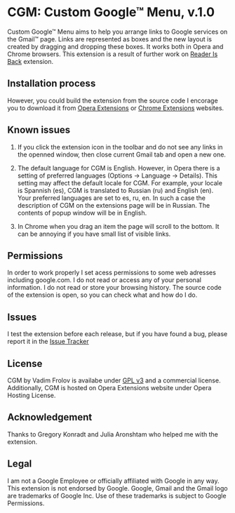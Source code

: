 ﻿# CGM: Custom Google™ Menu, v.1.0

Custom Google™ Menu aims to help you arrange links to Google services on the Gmail™ page. Links are represented as boxes and the new layout is created by dragging and dropping these boxes. It works both in Opera and Chrome browsers. This extension is a result of further work on [Reader Is Back](https://github.com/fralik/Reader-is-back) extension.

## Installation process

However, you could build the extension from the source code I encorage you to download it from [Opera Extensions]() or [Chrome Extensions]() websites.

## Known issues

1. If you click the extension icon in the toolbar and do not see any links in the openned window, then close current Gmail tab and open a new one.

2. The default language for CGM is English. However, in Opera there is a setting of preferred languages (Options -> Language -> Details). This setting may affect the default locale for CGM. For example, your locale is Spannish (es), CGM is translated to Russian (ru) and English (en). Your preferred languages are set to es, ru, en. In such a case the description of CGM on the extensions page will be in Russian. The contents of popup window will be in English.

3. In Chrome when you drag an item the page will scroll to the bottom. It can be annoying if you have small list of visible links.

## Permissions
In order to work properly I set acess permissions to some web adresses including google.com. I do not read or access any of your personal information. I do not read or store your browsing history. The source code of the extension is open, so you can check what and how do I do.

## Issues
I test the extension before each release, but if you have found a bug, please report it in the [Issue Tracker]()

## License

CGM by Vadim Frolov is availabe under [GPL v3](http://www.gnu.org/licenses/gpl.txt) and a commercial license. Additionally, CGM is hosted on Opera Extensions website under Opera Hosting License.

## Acknowledgement

Thanks to Gregory Konradt and Julia Aronshtam who helped me with the extension.

## Legal
I am not a Google Employee or officially affiliated with Google in any way. This extension is not endorsed by Google. Google, Gmail and the Gmail logo are trademarks of Google Inc. Use of these trademarks is subject to Google Permissions.